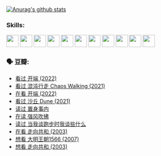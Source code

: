 
[![Anurag's github stats](https://github-readme-stats.vercel.app/api?username=w940853815)](https://github.com/anuraghazra/github-readme-stats)

### Skills:

<code><img height="32" src="https://cdn.jsdelivr.net/npm/simple-icons@v5/icons/python.svg"></code>
<code><img height="32" src="https://cdn.jsdelivr.net/npm/simple-icons@v5/icons/javascript.svg"></code>
<code><img height="32" src="https://cdn.jsdelivr.net/npm/simple-icons@v5/icons/django.svg"></code>
<code><img height="32" src="https://cdn.jsdelivr.net/npm/simple-icons@v5/icons/flask.svg"></code>
<code><img height="32" src="https://cdn.jsdelivr.net/npm/simple-icons@v5/icons/vuetify.svg"></code>
<code><img height="32" src="https://cdn.jsdelivr.net/npm/simple-icons@v5/icons/git.svg"></code>
<code><img height="32" src="https://cdn.jsdelivr.net/npm/simple-icons@v5/icons/docker.svg"></code>
<code><img height="32" src="https://cdn.jsdelivr.net/npm/simple-icons@v5/icons/postgresql.svg"></code>
<code><img height="32" src="https://cdn.jsdelivr.net/npm/simple-icons@v5/icons/elasticsearch.svg"></code>
<code><img height="32" src="https://cdn.jsdelivr.net/npm/simple-icons@v5/icons/macos.svg"></code>
<code><img height="32" src="https://cdn.jsdelivr.net/npm/simple-icons@v5/icons/linux.svg"></code>

### 🗣 豆瓣:

<!-- DOUBAN-ACTIVITIES:START -->
- [看过 开端‎ (2022)](https://www.douban.com/people/136069238/status/3737530861/?_i=43192138)
- [看过 混沌行走 Chaos Walking‎ (2021)](https://www.douban.com/people/136069238/status/3734828206/?_i=43192138)
- [在看 开端‎ (2022)](https://www.douban.com/people/136069238/status/3733533297/?_i=43192138)
- [看过 沙丘 Dune‎ (2021)](https://www.douban.com/people/136069238/status/3726869471/?_i=43192138)
- [读过 置身事内](https://www.douban.com/people/136069238/status/3726223867/?_i=43192138)
- [在读 强风吹拂](https://www.douban.com/people/136069238/status/3725395475/?_i=43192138)
- [读过 当我谈跑步时我谈些什么](https://www.douban.com/people/136069238/status/3715422296/?_i=43192138)
- [在看 走向共和‎ (2003)](https://www.douban.com/people/136069238/status/3711470443/?_i=43192138)
- [想看 大明王朝1566‎ (2007)](https://www.douban.com/people/136069238/status/3710980213/?_i=43192138)
- [想看 走向共和‎ (2003)](https://www.douban.com/people/136069238/status/3710980002/?_i=43192138)
<!-- DOUBAN-ACTIVITIES:END -->
<!--
**w940853815/w940853815** is a ✨ _special_ ✨ repository because its `README.md` (this file) appears on your GitHub profile.

Here are some ideas to get you started:

- 🔭 I’m currently working on ...
- 🌱 I’m currently learning ...
- 👯 I’m looking to collaborate on ...
- 🤔 I’m looking for help with ...
- 💬 Ask me about ...
- 📫 How to reach me: ...
- 😄 Pronouns: ...
- ⚡ Fun fact: ...
-->
